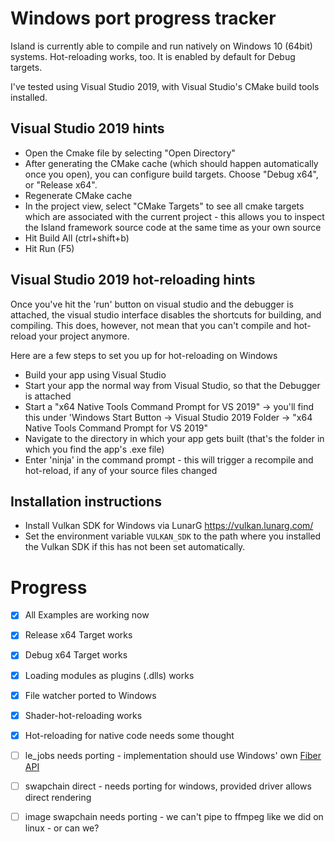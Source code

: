 # Windows port progress tracker

Island is currently able to compile and run natively on Windows 10 (64bit)
systems. Hot-reloading works, too. It is enabled by default for Debug targets.

I've tested using Visual Studio 2019, with Visual Studio's CMake build tools installed. 

## Visual Studio 2019 hints 

* Open the Cmake file by selecting "Open Directory"
* After generating the CMake cache (which should happen automatically once you
  open), you can configure build targets. Choose "Debug x64", or "Release x64". 
* Regenerate CMake cache
* In the project view, select "CMake Targets" to see all cmake targets which
  are associated with the current project - this allows you to inspect the
  Island framework source code at the same time as your own source
* Hit Build All (ctrl+shift+b)
* Hit Run (F5)

## Visual Studio 2019 hot-reloading hints

Once you've hit the 'run' button on visual studio and the debugger is attached,
the visual studio interface disables the shortcuts for building, and compiling.
This does, however, not mean that you can't compile and hot-reload your project
anymore. 

Here are a few steps to set you up for hot-reloading on Windows

* Build your app using Visual Studio
* Start your app the normal way from Visual Studio, so that the Debugger is attached 
* Start a "x64 Native Tools Command Prompt for VS 2019" → you'll find this under 'Windows Start Button → Visual Studio 2019 Folder → "x64 Native Tools Command Prompt for VS 2019"
* Navigate to the directory in which your app gets built (that's the folder in which you find the app's .exe file)
* Enter 'ninja' in the command prompt - this will trigger a recompile and hot-reload, if any of your source files changed

 
## Installation instructions

* Install Vulkan SDK for Windows via LunarG https://vulkan.lunarg.com/
* Set the environment variable `VULKAN_SDK` to the path where you installed the
  Vulkan SDK if this has not been set automatically.

# Progress

- [x] All Examples are working now
- [x] Release x64 Target works
- [x] Debug x64 Target works 
- [x] Loading modules as plugins (.dlls) works
- [x] File watcher ported to Windows
- [x] Shader-hot-reloading works
- [x] Hot-reloading for native code needs some thought
- [ ] le_jobs needs porting - implementation should use Windows' own [Fiber API](https://nullprogram.com/blog/2019/03/28/) 
- [ ] swapchain direct - needs porting for windows, provided driver allows direct rendering
- [ ] image swapchain needs porting - we can't pipe to ffmpeg like we did on linux - or can we?


